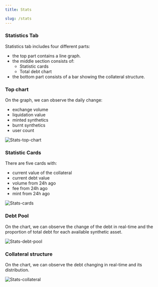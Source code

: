```yaml
---
title: Stats

slug: /stats
---
```


### Statistics Tab

Statistics tab includes four different parts:

- the top part contains a line graph.
- the middle section consists of:
  - Statistic cards
  - Total debt chart
- the bottom part consists of a bar showing the collateral structure.

### Top chart

On the graph, we can observe the daily change:

- exchange volume
- liquidation value
- minted synthetics
- burnt synthetics
- user count

![Stats-top-chart](/img/docs/topChart.png)

### Statistic Cards

There are five cards with:

- current value of the collateral
- current debt value
- volume from 24h ago
- fee from 24h ago
- mint from 24h ago

![Stats-cards](/img/docs/statsCards.png)

### Debt Pool

On the chart, we can observe the change of the debt in real-time and the proportion of total debt for each available synthetic asset.

![Stats-debt-pool](/img/docs/statsDebtPool.png)

### Collateral structure

On the chart, we can observe the debt changing in real-time and its distribution.

![Stats-collateral](/img/docs/statsCollateral.png)
